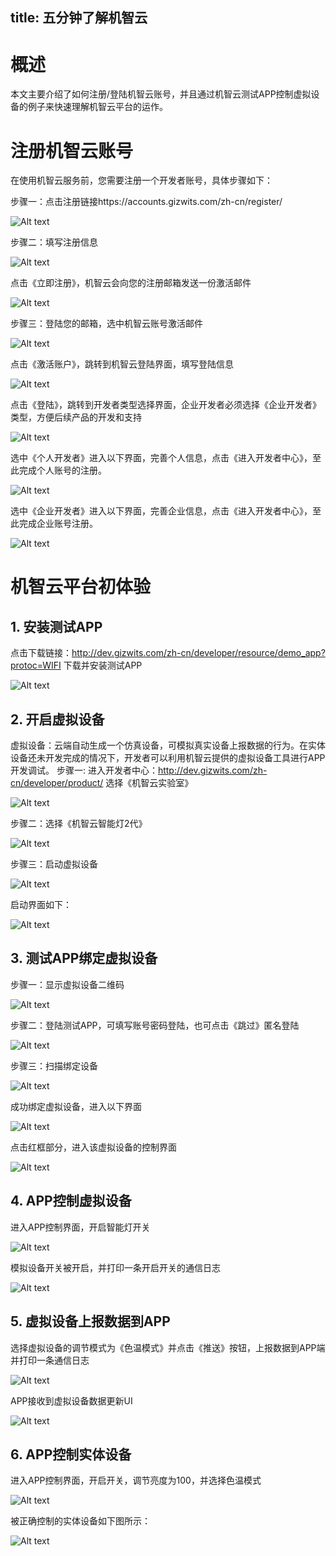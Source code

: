  title:  五分钟了解机智云
---
# 概述
   本文主要介绍了如何注册/登陆机智云账号，并且通过机智云测试APP控制虚拟设备的例子来快速理解机智云平台的运作。
# 注册机智云账号
在使用机智云服务前，您需要注册一个开发者账号，具体步骤如下：

步骤一：点击注册链接https://accounts.gizwits.com/zh-cn/register/

![Alt text](/assets/zh-cn/quickstart/5min/2-1.png)

步骤二：填写注册信息

![Alt text](/assets/zh-cn/quickstart/5min/2-2.png)

点击《立即注册》，机智云会向您的注册邮箱发送一份激活邮件

![Alt text](/assets/zh-cn/quickstart/5min/2-3.png)

步骤三：登陆您的邮箱，选中机智云账号激活邮件

![Alt text](/assets/zh-cn/quickstart/5min/2-4.png)

点击《激活账户》，跳转到机智云登陆界面，填写登陆信息

![Alt text](/assets/zh-cn/quickstart/5min/2-5.png)

点击《登陆》，跳转到开发者类型选择界面，企业开发者必须选择《企业开发者》类型，方便后续产品的开发和支持

![Alt text](/assets/zh-cn/quickstart/5min/2-6.png)

选中《个人开发者》进入以下界面，完善个人信息，点击《进入开发者中心》，至此完成个人账号的注册。

![Alt text](/assets/zh-cn/quickstart/5min/2-7.png)

选中《企业开发者》进入以下界面，完善企业信息，点击《进入开发者中心》，至此完成企业账号注册。

![Alt text](/assets/zh-cn/quickstart/5min/2-8.png)

# 机智云平台初体验
## 1. 安装测试APP
点击下载链接：http://dev.gizwits.com/zh-cn/developer/resource/demo_app?protoc=WIFI 下载并安装测试APP

![Alt text](/assets/zh-cn/quickstart/5min/3-1.png)

## 2. 开启虚拟设备
虚拟设备：云端自动生成一个仿真设备，可模拟真实设备上报数据的行为。在实体设备还未开发完成的情况下，开发者可以利用机智云提供的虚拟设备工具进行APP开发调试。
步骤一: 进入开发者中心：http://dev.gizwits.com/zh-cn/developer/product/ 选择《机智云实验室》

![Alt text](/assets/zh-cn/quickstart/5min/3-2.png)

步骤二：选择《机智云智能灯2代》

![Alt text](/assets/zh-cn/quickstart/5min/3-3.png)

步骤三：启动虚拟设备

![Alt text](/assets/zh-cn/quickstart/5min/3-4.png)

启动界面如下：

![Alt text](/assets/zh-cn/quickstart/5min/3-5.png)

## 3. 测试APP绑定虚拟设备
步骤一：显示虚拟设备二维码

![Alt text](/assets/zh-cn/quickstart/5min/3-6.png)

步骤二：登陆测试APP，可填写账号密码登陆，也可点击《跳过》匿名登陆

![Alt text](/assets/zh-cn/quickstart/5min/3-7.png)

步骤三：扫描绑定设备

![Alt text](/assets/zh-cn/quickstart/5min/3-8.png)

成功绑定虚拟设备，进入以下界面

![Alt text](/assets/zh-cn/quickstart/5min/3-9.png)

点击红框部分，进入该虚拟设备的控制界面

![Alt text](/assets/zh-cn/quickstart/5min/3-10.png)

## 4. APP控制虚拟设备
进入APP控制界面，开启智能灯开关

![Alt text](/assets/zh-cn/quickstart/5min/3-11.png)

模拟设备开关被开启，并打印一条开启开关的通信日志

![Alt text](/assets/zh-cn/quickstart/5min/3-12.png)

## 5. 虚拟设备上报数据到APP
选择虚拟设备的调节模式为《色温模式》并点击《推送》按钮，上报数据到APP端并打印一条通信日志

![Alt text](/assets/zh-cn/quickstart/5min/3-13.png)

APP接收到虚拟设备数据更新UI

![Alt text](/assets/zh-cn/quickstart/5min/3-14.png)

## 6. APP控制实体设备
进入APP控制界面，开启开关，调节亮度为100，并选择色温模式

![Alt text](/assets/zh-cn/quickstart/5min/3-15.png)

被正确控制的实体设备如下图所示：

![Alt text](/assets/zh-cn/quickstart/5min/3-16.png)

